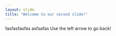 ```yaml
---
layout: slide
title: "Welcome to our second slide!"
---
```

fasfasfasfas asfsafas
Use the left arrow to go back!
